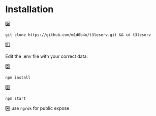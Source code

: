 
# Installation
0️⃣
```
git clone https://github.com/m1d0b4n/t3leserv.git && cd t3leserv
```
1️⃣

Edit the .env file with your correct data.

2️⃣
```
npm install
```
3️⃣
```
npm start
```
4️⃣
use ```ngrok``` for public expose
